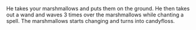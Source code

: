He takes your marshmallows and puts them on the ground.
He then takes out a wand and waves 3 times over the marshmallows while chanting a spell.
The marshmallows starts changing and turns into candyfloss.